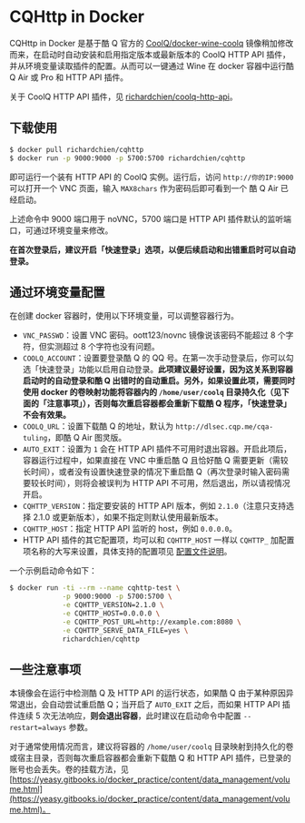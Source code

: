 # CQHttp in Docker

CQHttp in Docker 是基于酷 Q 官方的 [CoolQ/docker-wine-coolq](https://github.com/CoolQ/docker-wine-coolq) 镜像稍加修改而来，在启动时自动安装和启用指定版本或最新版本的 CoolQ HTTP API 插件，并从环境变量读取插件的配置。从而可以一键通过 Wine 在 docker 容器中运行酷Q Air 或 Pro 和 HTTP API 插件。

关于 CoolQ HTTP API 插件，见 [richardchien/coolq-http-api](https://github.com/richardchien/coolq-http-api)。

## 下载使用

```sh
$ docker pull richardchien/cqhttp
$ docker run -p 9000:9000 -p 5700:5700 richardchien/cqhttp
```

即可运行一个装有 HTTP API 的 CoolQ 实例。运行后，访问 `http://你的IP:9000` 可以打开一个 VNC 页面，输入 `MAX8chars` 作为密码后即可看到一个 酷 Q Air 已经启动。

上述命令中 9000 端口用于 noVNC，5700 端口是 HTTP API 插件默认的监听端口，可通过环境变量来修改。

**在首次登录后，建议开启「快速登录」选项，以便后续启动和出错重启时可以自动登录。**

## 通过环境变量配置

在创建 docker 容器时，使用以下环境变量，可以调整容器行为。

- `VNC_PASSWD`：设置 VNC 密码。oott123/novnc 镜像说该密码不能超过 8 个字符，但实测超过 8 个字符也没有问题。
- `COOLQ_ACCOUNT`：设置要登录酷 Q 的 QQ 号。在第一次手动登录后，你可以勾选「快速登录」功能以启用自动登录。**此项建议最好设置，因为这关系到容器启动时的自动登录和酷 Q 出错时的自动重启。另外，如果设置此项，需要同时使用 docker 的卷映射功能将容器内的 `/home/user/coolq` 目录持久化（见下面的「注意事项」），否则每次重启容器都会重新下载酷 Q 程序，「快速登录」不会有效果。**
- `COOLQ_URL`：设置下载酷 Q 的地址，默认为 `http://dlsec.cqp.me/cqa-tuling`，即酷 Q Air 图灵版。
- `AUTO_EXIT`：设置为 `1` 会在 HTTP API 插件不可用时退出容器。开启此项后，容器运行过程中，如果直接在 VNC 中重启酷 Q 且恰好酷 Q 需要更新（需较长时间），或者没有设置快速登录的情况下重启酷 Q（再次登录时输入密码需要较长时间），则将会被误判为 HTTP API 不可用，然后退出，所以请视情况开启。
- `CQHTTP_VERSION`：指定要安装的 HTTP API 版本，例如 `2.1.0`（注意只支持选择 2.1.0 或更新版本），如果不指定则默认使用最新版本。
- `CQHTTP_HOST`：指定 HTTP API 监听的 host，例如 `0.0.0.0`。
- HTTP API 插件的其它配置项，均可以和 `CQHTTP_HOST` 一样以 `CQHTTP_` 加配置项名称的大写来设置，具体支持的配置项见 [配置文件说明](https://richardchien.github.io/coolq-http-api/#/Configuration)。

一个示例启动命令如下：

```sh
$ docker run -ti --rm --name cqhttp-test \
             -p 9000:9000 -p 5700:5700 \
             -e CQHTTP_VERSION=2.1.0 \
             -e CQHTTP_HOST=0.0.0.0 \
             -e CQHTTP_POST_URL=http://example.com:8080 \
             -e CQHTTP_SERVE_DATA_FILE=yes \
             richardchien/cqhttp
```

## 一些注意事项

本镜像会在运行中检测酷 Q 及 HTTP API 的运行状态，如果酷 Q 由于某种原因异常退出，会自动尝试重启酷 Q；当开启了 `AUTO_EXIT` 之后，而如果 HTTP API 插件连续 5 次无法响应，**则会退出容器**，此时建议在启动命令中配置 `--restart=always` 参数。

对于通常使用情况而言，建议将容器的 `/home/user/coolq` 目录映射到持久化的卷或宿主目录，否则每次重启容器都会重新下载酷 Q 和 HTTP API 插件，已登录的账号也会丢失。卷的挂载方法，见 [https://yeasy.gitbooks.io/docker_practice/content/data_management/volume.html](https://yeasy.gitbooks.io/docker_practice/content/data_management/volume.html)。
